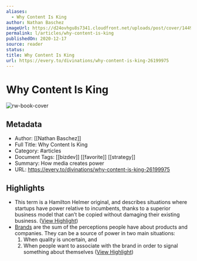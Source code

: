 ```yaml
---
aliases:
  - Why Content Is King
author: Nathan Baschez
imageUrl: https://d24ovhgu8s7341.cloudfront.net/uploads/post/cover/1449/Twitter_post_-_3-5.png
permalink: l/articles/why-content-is-king
publishedOn: 2020-12-17
source: reader
status: 
title: Why Content Is King
url: https://every.to/divinations/why-content-is-king-26199975
---
```

# Why Content Is King

![rw-book-cover](https://d24ovhgu8s7341.cloudfront.net/uploads/post/cover/1449/Twitter_post_-_3-5.png)

## Metadata

- Author: [[Nathan Baschez]]
- Full Title: Why Content Is King
- Category: #articles
- Document Tags: [[bizdev]] [[favorite]] [[strategy]]
- Summary: How media creates power
- URL: https://every.to/divinations/why-content-is-king-26199975

## Highlights

- This term is a Hamilton Helmer original, and describes situations where startups have power relative to incumbents, thanks to a superior business model that can’t be copied without damaging their existing business. ([View Highlight](https://read.readwise.io/read/01gnerdcdt8yckf7r4x4jnfadh))
- [Brands](https://every.to/c/branding) are the sum of the perceptions people have about products and companies. They can be a source of power in two main situations:
  1. When quality is uncertain, and
  2. When people want to associate with the brand in order to signal something about themselves ([View Highlight](https://read.readwise.io/read/01gnerja340avjq75gpam43sjd))
